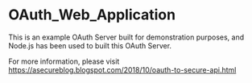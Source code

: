 # OAuth_Web_Application

This is an example OAuth Server built for demonstration purposes, and Node.js has been used to built this OAuth Server.

For more information, please visit https://asecureblog.blogspot.com/2018/10/oauth-to-secure-api.html
